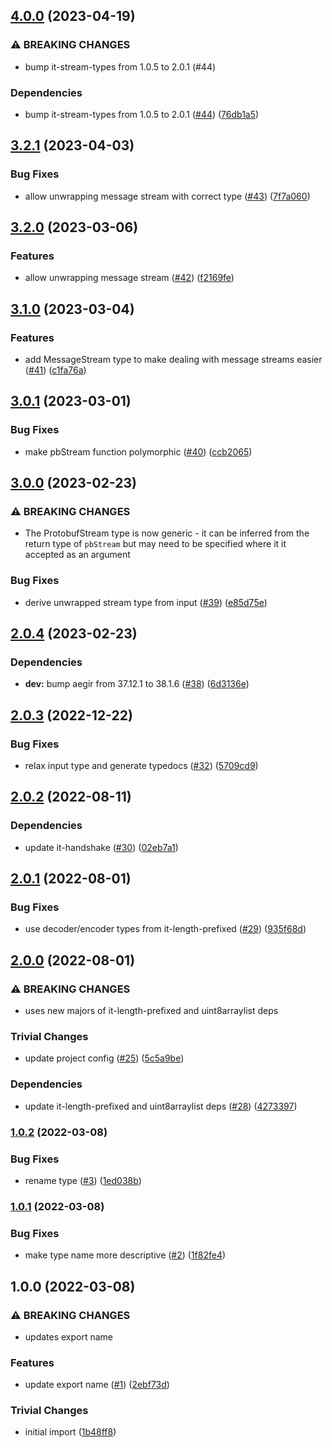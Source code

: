 ## [4.0.0](https://github.com/achingbrain/it-pb-stream/compare/v3.2.1...v4.0.0) (2023-04-19)


### ⚠ BREAKING CHANGES

* bump it-stream-types from 1.0.5 to 2.0.1 (#44)

### Dependencies

* bump it-stream-types from 1.0.5 to 2.0.1 ([#44](https://github.com/achingbrain/it-pb-stream/issues/44)) ([76db1a5](https://github.com/achingbrain/it-pb-stream/commit/76db1a5b7323732a192229257eb21c420633e924))

## [3.2.1](https://github.com/achingbrain/it-pb-stream/compare/v3.2.0...v3.2.1) (2023-04-03)


### Bug Fixes

* allow unwrapping message stream with correct type ([#43](https://github.com/achingbrain/it-pb-stream/issues/43)) ([7f7a060](https://github.com/achingbrain/it-pb-stream/commit/7f7a0603c2d0b5f317d1751158c25e2b476e9e93))

## [3.2.0](https://github.com/achingbrain/it-pb-stream/compare/v3.1.0...v3.2.0) (2023-03-06)


### Features

* allow unwrapping message stream ([#42](https://github.com/achingbrain/it-pb-stream/issues/42)) ([f2169fe](https://github.com/achingbrain/it-pb-stream/commit/f2169fe81e87bc141d972456743affb3e5b6e676))

## [3.1.0](https://github.com/achingbrain/it-pb-stream/compare/v3.0.1...v3.1.0) (2023-03-04)


### Features

* add MessageStream type to make dealing with message streams easier ([#41](https://github.com/achingbrain/it-pb-stream/issues/41)) ([c1fa76a](https://github.com/achingbrain/it-pb-stream/commit/c1fa76a189f3f2b8f8f2444a605d87d91473de80))

## [3.0.1](https://github.com/achingbrain/it-pb-stream/compare/v3.0.0...v3.0.1) (2023-03-01)


### Bug Fixes

* make pbStream function polymorphic ([#40](https://github.com/achingbrain/it-pb-stream/issues/40)) ([ccb2065](https://github.com/achingbrain/it-pb-stream/commit/ccb2065d1147af56b5c1a929635f63443e469205))

## [3.0.0](https://github.com/achingbrain/it-pb-stream/compare/v2.0.4...v3.0.0) (2023-02-23)


### ⚠ BREAKING CHANGES

* The ProtobufStream type is now generic - it can be inferred from the return type of `pbStream` but may need to be specified where it it accepted as an argument

### Bug Fixes

* derive unwrapped stream type from input ([#39](https://github.com/achingbrain/it-pb-stream/issues/39)) ([e85d75e](https://github.com/achingbrain/it-pb-stream/commit/e85d75ed578c2c7525f4657850a6af57dd3635a8))

## [2.0.4](https://github.com/achingbrain/it-pb-stream/compare/v2.0.3...v2.0.4) (2023-02-23)


### Dependencies

* **dev:** bump aegir from 37.12.1 to 38.1.6 ([#38](https://github.com/achingbrain/it-pb-stream/issues/38)) ([6d3136e](https://github.com/achingbrain/it-pb-stream/commit/6d3136eebd68a4bb5dd7bba753e8e73625173cb9))

## [2.0.3](https://github.com/achingbrain/it-pb-stream/compare/v2.0.2...v2.0.3) (2022-12-22)


### Bug Fixes

* relax input type and generate typedocs ([#32](https://github.com/achingbrain/it-pb-stream/issues/32)) ([5709cd9](https://github.com/achingbrain/it-pb-stream/commit/5709cd94921ee64e8491899853d687890cebaa00))

## [2.0.2](https://github.com/achingbrain/it-pb-stream/compare/v2.0.1...v2.0.2) (2022-08-11)


### Dependencies

* update it-handshake ([#30](https://github.com/achingbrain/it-pb-stream/issues/30)) ([02eb7a1](https://github.com/achingbrain/it-pb-stream/commit/02eb7a1b4092497ddfb383c80e3382917fb9ab76))

## [2.0.1](https://github.com/achingbrain/it-pb-stream/compare/v2.0.0...v2.0.1) (2022-08-01)


### Bug Fixes

* use decoder/encoder types from it-length-prefixed ([#29](https://github.com/achingbrain/it-pb-stream/issues/29)) ([935f68d](https://github.com/achingbrain/it-pb-stream/commit/935f68d7139db5312ca9b3a9170977337347a074))

## [2.0.0](https://github.com/achingbrain/it-pb-stream/compare/v1.0.2...v2.0.0) (2022-08-01)


### ⚠ BREAKING CHANGES

* uses new majors of it-length-prefixed and uint8arraylist deps

### Trivial Changes

* update project config ([#25](https://github.com/achingbrain/it-pb-stream/issues/25)) ([5c5a9be](https://github.com/achingbrain/it-pb-stream/commit/5c5a9bea5502a359c04ccd56201a0c8272d73302))


### Dependencies

* update it-length-prefixed and uint8arraylist deps ([#28](https://github.com/achingbrain/it-pb-stream/issues/28)) ([4273397](https://github.com/achingbrain/it-pb-stream/commit/427339745398d5277818949608a7655d0a0266f9))

### [1.0.2](https://github.com/achingbrain/it-pb-stream/compare/v1.0.1...v1.0.2) (2022-03-08)


### Bug Fixes

* rename type ([#3](https://github.com/achingbrain/it-pb-stream/issues/3)) ([1ed038b](https://github.com/achingbrain/it-pb-stream/commit/1ed038bd887570beda3e0a2c520c61ae1eb9e8dd))

### [1.0.1](https://github.com/achingbrain/it-pb-stream/compare/v1.0.0...v1.0.1) (2022-03-08)


### Bug Fixes

* make type name more descriptive ([#2](https://github.com/achingbrain/it-pb-stream/issues/2)) ([1f82fe4](https://github.com/achingbrain/it-pb-stream/commit/1f82fe41cca8e8e2a888e1a94690488d656f9ad9))

## 1.0.0 (2022-03-08)


### ⚠ BREAKING CHANGES

* updates export name

### Features

* update export name ([#1](https://github.com/achingbrain/it-pb-stream/issues/1)) ([2ebf73d](https://github.com/achingbrain/it-pb-stream/commit/2ebf73d63c21aef50ae0470283dc2bbf5455c836))


### Trivial Changes

* initial import ([1b48ff8](https://github.com/achingbrain/it-pb-stream/commit/1b48ff83391235e8483bc32e58f189a1b5b2906f))
